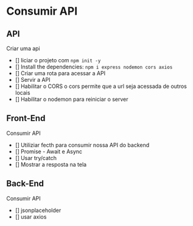 # Consumir API

## API

Criar uma api

- [] Iiciar o projeto com `npm init -y`
- [] Install the dependencies: `npm i express nodemon cors axios`
- [] Criar uma rota para acessar a API
- [] Servir a API
- [] Habilitar o CORS 
    o cors permite que a url seja acessada de outros locais
- [] Habilitar o nodemon para reiniciar o server

## Front-End
Consumir API

- [] Utiliziar fecth para consumir nossa API do backend
- [] Promise - Await e Async
- [] Usar try/catch
- [] Mostrar a resposta na tela

## Back-End
Consumir API

- [] jsonplaceholder
- [] usar axios
